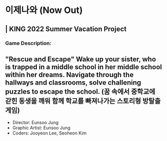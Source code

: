 # 이제나와 (Now Out) 
## | KING 2022 Summer Vacation Project
### Game Description:

"Rescue and Escape" 
Wake up your sister, who is trapped in a middle school in her middle school within her dreams. Navigate through the hallways and classrooms, solve challening puzzles to escape the school. (꿈 속에서 중학교에 갇힌 동생을 깨워 함께 학교를 빠져나가는 스토리형 방탈출 게임)
-------
* Director: Eunsoo Jung
* Graphic Artist: Eunsoo Jung
* Coders: Jooyeon Lee, Seoheon Kim

